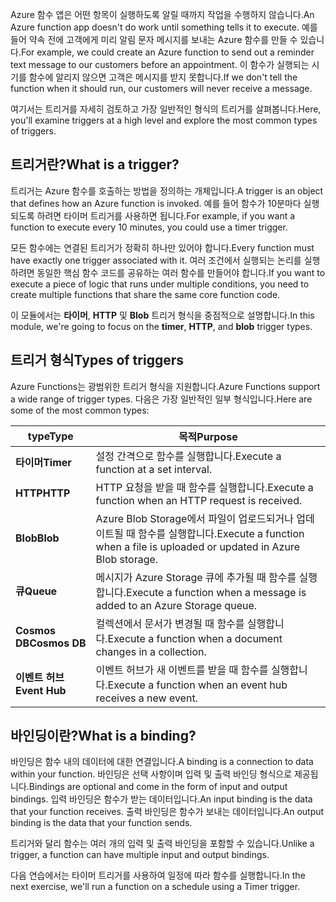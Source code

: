 <span data-ttu-id="2cfd9-101">Azure 함수 앱은 어떤 항목이 실행하도록 알릴 때까지 작업을 수행하지 않습니다.</span><span class="sxs-lookup"><span data-stu-id="2cfd9-101">An Azure function app doesn't do work until something tells it to execute.</span></span> <span data-ttu-id="2cfd9-102">예를 들어 약속 전에 고객에게 미리 알림 문자 메시지를 보내는 Azure 함수를 만들 수 있습니다.</span><span class="sxs-lookup"><span data-stu-id="2cfd9-102">For example, we could create an Azure function to send out a reminder text message to our customers before an appointment.</span></span> <span data-ttu-id="2cfd9-103">이 함수가 실행되는 시기를 함수에 알리지 않으면 고객은 메시지를 받지 못합니다.</span><span class="sxs-lookup"><span data-stu-id="2cfd9-103">If we don't tell the function when it should run, our customers will never receive a message.</span></span> 

<span data-ttu-id="2cfd9-104">여기서는 트리거를 자세히 검토하고 가장 일반적인 형식의 트리거를 살펴봅니다.</span><span class="sxs-lookup"><span data-stu-id="2cfd9-104">Here, you'll examine triggers at a high level and explore the most common types of triggers.</span></span>

## <a name="what-is-a-trigger"></a><span data-ttu-id="2cfd9-105">트리거란?</span><span class="sxs-lookup"><span data-stu-id="2cfd9-105">What is a trigger?</span></span>

<span data-ttu-id="2cfd9-106">트리거는 Azure 함수를 호출하는 방법을 정의하는 개체입니다.</span><span class="sxs-lookup"><span data-stu-id="2cfd9-106">A trigger is an object that defines how an Azure function is invoked.</span></span> <span data-ttu-id="2cfd9-107">예를 들어 함수가 10분마다 실행되도록 하려면 타이머 트리거를 사용하면 됩니다.</span><span class="sxs-lookup"><span data-stu-id="2cfd9-107">For example, if you want a function to execute every 10 minutes, you could use a timer trigger.</span></span>

<span data-ttu-id="2cfd9-108">모든 함수에는 연결된 트리거가 정확히 하나만 있어야 합니다.</span><span class="sxs-lookup"><span data-stu-id="2cfd9-108">Every function must have exactly one trigger associated with it.</span></span> <span data-ttu-id="2cfd9-109">여러 조건에서 실행되는 논리를 실행하려면 동일한 핵심 함수 코드를 공유하는 여러 함수를 만들어야 합니다.</span><span class="sxs-lookup"><span data-stu-id="2cfd9-109">If you want to execute a piece of logic that runs under multiple conditions, you need to create multiple functions that share the same core function code.</span></span>

<span data-ttu-id="2cfd9-110">이 모듈에서는 **타이머**, **HTTP** 및 **Blob** 트리거 형식을 중점적으로 설명합니다.</span><span class="sxs-lookup"><span data-stu-id="2cfd9-110">In this module, we're going to focus on the **timer**, **HTTP**, and **blob** trigger types.</span></span>

## <a name="types-of-triggers"></a><span data-ttu-id="2cfd9-111">트리거 형식</span><span class="sxs-lookup"><span data-stu-id="2cfd9-111">Types of triggers</span></span>

<span data-ttu-id="2cfd9-112">Azure Functions는 광범위한 트리거 형식을 지원합니다.</span><span class="sxs-lookup"><span data-stu-id="2cfd9-112">Azure Functions support a wide range of trigger types.</span></span> <span data-ttu-id="2cfd9-113">다음은 가장 일반적인 일부 형식입니다.</span><span class="sxs-lookup"><span data-stu-id="2cfd9-113">Here are some of the most common types:</span></span>

| <span data-ttu-id="2cfd9-114">type</span><span class="sxs-lookup"><span data-stu-id="2cfd9-114">Type</span></span> | <span data-ttu-id="2cfd9-115">목적</span><span class="sxs-lookup"><span data-stu-id="2cfd9-115">Purpose</span></span> |
| --- | --- |
| <span data-ttu-id="2cfd9-116">**타이머**</span><span class="sxs-lookup"><span data-stu-id="2cfd9-116">**Timer**</span></span> | <span data-ttu-id="2cfd9-117">설정 간격으로 함수를 실행합니다.</span><span class="sxs-lookup"><span data-stu-id="2cfd9-117">Execute a function at a set interval.</span></span> |
| <span data-ttu-id="2cfd9-118">**HTTP**</span><span class="sxs-lookup"><span data-stu-id="2cfd9-118">**HTTP**</span></span> | <span data-ttu-id="2cfd9-119">HTTP 요청을 받을 때 함수를 실행합니다.</span><span class="sxs-lookup"><span data-stu-id="2cfd9-119">Execute a function when an HTTP request is received.</span></span> |
| <span data-ttu-id="2cfd9-120">**Blob**</span><span class="sxs-lookup"><span data-stu-id="2cfd9-120">**Blob**</span></span> | <span data-ttu-id="2cfd9-121">Azure Blob Storage에서 파일이 업로드되거나 업데이트될 때 함수를 실행합니다.</span><span class="sxs-lookup"><span data-stu-id="2cfd9-121">Execute a function when a file is uploaded or updated in Azure Blob storage.</span></span> |
| <span data-ttu-id="2cfd9-122">**큐**</span><span class="sxs-lookup"><span data-stu-id="2cfd9-122">**Queue**</span></span> | <span data-ttu-id="2cfd9-123">메시지가 Azure Storage 큐에 추가될 때 함수를 실행합니다.</span><span class="sxs-lookup"><span data-stu-id="2cfd9-123">Execute a function when a message is added to an Azure Storage queue.</span></span> |
| <span data-ttu-id="2cfd9-124">**Cosmos DB**</span><span class="sxs-lookup"><span data-stu-id="2cfd9-124">**Cosmos DB**</span></span> | <span data-ttu-id="2cfd9-125">컬렉션에서 문서가 변경될 때 함수를 실행합니다.</span><span class="sxs-lookup"><span data-stu-id="2cfd9-125">Execute a function when a document changes in a collection.</span></span> |
| <span data-ttu-id="2cfd9-126">**이벤트 허브**</span><span class="sxs-lookup"><span data-stu-id="2cfd9-126">**Event Hub**</span></span> | <span data-ttu-id="2cfd9-127">이벤트 허브가 새 이벤트를 받을 때 함수를 실행합니다.</span><span class="sxs-lookup"><span data-stu-id="2cfd9-127">Execute a function when an event hub receives a new event.</span></span> |

## <a name="what-is-a-binding"></a><span data-ttu-id="2cfd9-128">바인딩이란?</span><span class="sxs-lookup"><span data-stu-id="2cfd9-128">What is a binding?</span></span>

<span data-ttu-id="2cfd9-129">바인딩은 함수 내의 데이터에 대한 연결입니다.</span><span class="sxs-lookup"><span data-stu-id="2cfd9-129">A binding is a connection to data within your function.</span></span> <span data-ttu-id="2cfd9-130">바인딩은 선택 사항이며 입력 및 출력 바인딩 형식으로 제공됩니다.</span><span class="sxs-lookup"><span data-stu-id="2cfd9-130">Bindings are optional and come in the form of input and output bindings.</span></span> <span data-ttu-id="2cfd9-131">입력 바인딩은 함수가 받는 데이터입니다.</span><span class="sxs-lookup"><span data-stu-id="2cfd9-131">An input binding is the data that your function receives.</span></span> <span data-ttu-id="2cfd9-132">출력 바인딩은 함수가 보내는 데이터입니다.</span><span class="sxs-lookup"><span data-stu-id="2cfd9-132">An output binding is the data that your function sends.</span></span>

<span data-ttu-id="2cfd9-133">트리거와 달리 함수는 여러 개의 입력 및 출력 바인딩을 포함할 수 있습니다.</span><span class="sxs-lookup"><span data-stu-id="2cfd9-133">Unlike a trigger, a function can have multiple input and output bindings.</span></span>

<span data-ttu-id="2cfd9-134">다음 연습에서는 타이머 트리거를 사용하여 일정에 따라 함수를 실행합니다.</span><span class="sxs-lookup"><span data-stu-id="2cfd9-134">In the next exercise, we'll run a function on a schedule using a Timer trigger.</span></span>